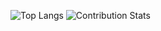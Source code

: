![Top Langs](https://github-readme-stats.vercel.app/api/top-langs/?username=anuraghazra&layout=pie&title_color=2f80ed)
![Contribution Stats](https://github-contribution-stats.vercel.app/api/?username=wandak3)
